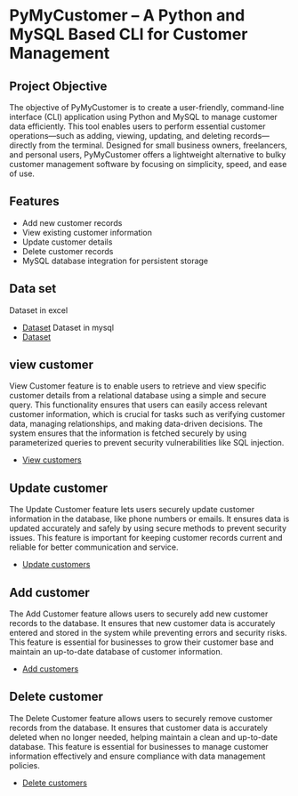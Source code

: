 # PyMyCustomer – A Python and MySQL Based CLI for Customer Management
## Project Objective
The objective of PyMyCustomer is to create a user-friendly, command-line interface (CLI) application using Python and MySQL to manage customer data efficiently. This tool enables users to perform essential customer operations—such as adding, viewing, updating, and deleting records—directly from the terminal. Designed for small business owners, freelancers, and personal users, PyMyCustomer offers a lightweight alternative to bulky customer management software by focusing on simplicity, speed, and ease of use.
## Features
- Add new customer records
- View existing customer information
- Update customer details
- Delete customer records
- MySQL database integration for persistent storage
## Data set
Dataset in excel
- <a href="https://github.com/Uma160803/PyMy-Customer-/blob/main/customers%20data%20in%20excel%20form">Dataset</a>
Dataset in mysql
- <a href="https://github.com/Uma160803/PyMy-Customer-/blob/main/mysql%20customers.sql">Dataset</a>
## view customer
View Customer feature is to enable users to retrieve and view specific customer details from a relational database using a simple and secure query. This functionality ensures that users can easily access relevant customer information, which is crucial for tasks such as verifying customer data, managing relationships, and making data-driven decisions. The system ensures that the information is fetched securely by using parameterized queries to prevent security vulnerabilities like SQL injection.
- <a href="https://github.com/Uma160803/PyMy-Customer-/blob/main/View%20customeR">View customers</a>
## Update customer
The Update Customer feature lets users securely update customer information in the database, like phone numbers or emails. It ensures data is updated accurately and safely by using secure methods to prevent security issues. This feature is important for keeping customer records current and reliable for better communication and service.
- <a href="https://github.com/Uma160803/PyMy-Customer-/blob/main/update%20customer.ipynb"> Update customers</a>
## Add customer
The Add Customer feature allows users to securely add new customer records to the database. It ensures that new customer data is accurately entered and stored in the system while preventing errors and security risks. This feature is essential for businesses to grow their customer base and maintain an up-to-date database of customer information.
- <a href="https://github.com/Uma160803/PyMy-Customer-/blob/main/update%20customer.ipynb"> Add customers</a>
## Delete customer
The Delete Customer feature allows users to securely remove customer records from the database. It ensures that customer data is accurately deleted when no longer needed, helping maintain a clean and up-to-date database. This feature is essential for businesses to manage customer information effectively and ensure compliance with data management policies.
- <a href="https://github.com/Uma160803/PyMy-Customer-/blob/main/delete%20customer%20.ipynb"> Delete customers</a>
